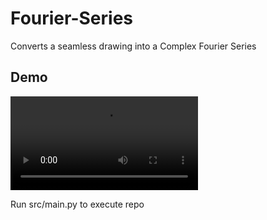 # Fourier-Series
Converts a seamless drawing into a Complex Fourier Series

## Demo
![Alt Text](https://github.com/SaxyCat/Fourier-Series/blob/main/demo/demo.mp4)


Run src/main.py to execute repo
